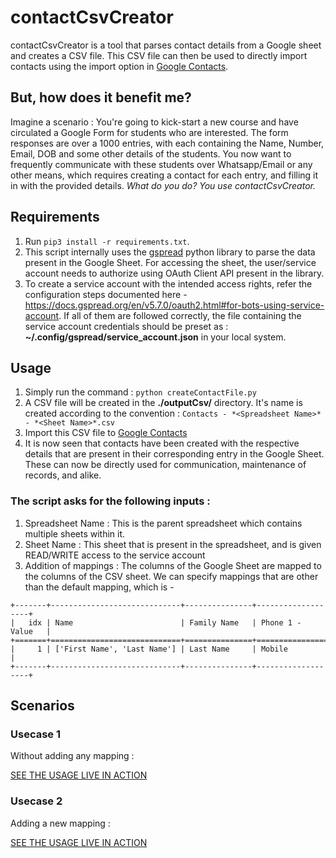 # contactCsvCreator
contactCsvCreator is a tool that parses contact details from a Google sheet and creates a CSV file. This CSV file can then be used to directly import contacts using the import option in [Google Contacts](https://contacts.google.com/).

## But, how does it benefit me?
Imagine a scenario : You're going to kick-start a new course and have circulated a Google Form for students who are interested. The form responses are over a 1000 entries, with each containing the Name, Number, Email, DOB and some other details of the students. You now want to frequently communicate with these students over Whatsapp/Email or any other means, which requires creating a contact for each entry, and filling it in with the provided details. *What do you do? You use contactCsvCreator.*

## Requirements
1. Run `pip3 install -r requirements.txt`.
2. This script internally uses the [gspread](https://docs.gspread.org/en/v5.7.0/) python library to parse the data present in the Google Sheet. For accessing the sheet, the user/service account needs to authorize using OAuth Client API present in the library.
3. To create a service account with the intended access rights, refer the configuration steps documented here - https://docs.gspread.org/en/v5.7.0/oauth2.html#for-bots-using-service-account. If all of them are followed correctly, the file containing the service account credentials should be preset as : **~/.config/gspread/service_account.json** in your local system.

## Usage
1. Simply run the command : `python createContactFile.py`
2. A CSV file will be created in the **./outputCsv/** directory. It's name is created according to the convention : `Contacts - *<Spreadsheet Name>* - *<Sheet Name>*.csv`
3. Import this CSV file to [Google Contacts](https://contacts.google.com/)
4. It is now seen that contacts have been created with the respective details that are present in their corresponding entry in the Google Sheet. These can now be directly used for communication, maintenance of records, and alike.

### The script asks for the following inputs :
1. Spreadsheet Name : This is the parent spreadsheet which contains multiple sheets within it.
2. Sheet Name : This sheet that is present in the spreadsheet, and is given READ/WRITE access to the service account
3. Addition of mappings : The columns of the Google Sheet are mapped to the columns of the CSV sheet. We can specify mappings that are other than the default mapping, which is -
```
+-------+-----------------------------+---------------+-------------------+
|   idx | Name                        | Family Name   | Phone 1 - Value   |
+=======+=============================+===============+===================+
|     1 | ['First Name', 'Last Name'] | Last Name     | Mobile            |
+-------+-----------------------------+---------------+-------------------+

```

## Scenarios
### Usecase 1
Without adding any mapping :

[SEE THE USAGE LIVE IN ACTION](https://user-images.githubusercontent.com/108089086/202208266-fad42e82-6dbd-4e1c-a882-5934011aa296.webm)


### Usecase 2
Adding a new mapping :

[SEE THE USAGE LIVE IN ACTION](https://user-images.githubusercontent.com/108089086/202204796-9dc3bdfb-18af-452e-b9fa-3dd996d66388.webm)

